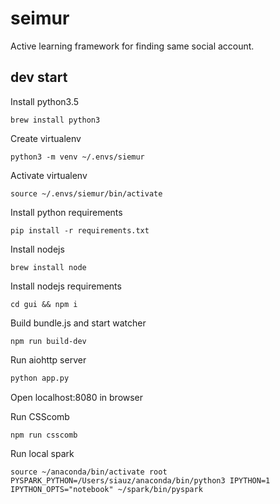 # seimur

Active learning framework for finding same social account.

## dev start

Install python3.5
```
brew install python3
```

Create virtualenv
```
python3 -m venv ~/.envs/siemur
```

Activate virtualenv
```
source ~/.envs/siemur/bin/activate
```

Install python requirements
```
pip install -r requirements.txt
```

Install nodejs
```
brew install node
```

Install nodejs requirements
```
cd gui && npm i
```

Build bundle.js and start watcher
```
npm run build-dev
```

Run aiohttp server
```bash
python app.py
```

Open localhost:8080 in browser 

Run CSScomb
```
npm run csscomb
```

Run local spark
```
source ~/anaconda/bin/activate root
PYSPARK_PYTHON=/Users/siauz/anaconda/bin/python3 IPYTHON=1 IPYTHON_OPTS="notebook" ~/spark/bin/pyspark
```